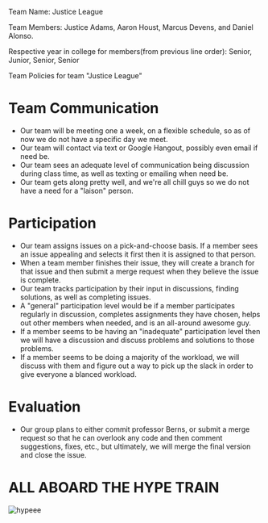 
 Team Name: Justice League

Team Members: Justice Adams, Aaron Houst, Marcus Devens, and Daniel Alonso.

Respective year in college for members(from previous line order): Senior, Junior, Senior, Senior

Team Policies for team "Justice League"

# Team Communication

- Our team will be meeting one a week, on a flexible schedule, so as of now we do not have a specific day we meet.
- Our team will contact via text or Google Hangout, possibly even email if need be.
- Our team sees an adequate level of communication being discussion during class time, as well as texting or emailing when need be.
- Our team gets along pretty well, and we're all chill guys so we do not have a need for a "laison" person.

# Participation

- Our team assigns issues on a pick-and-choose basis. If a member sees an issue appealing and selects it first then it is assigned to that person.
- When a team member finishes their issue, they will create a branch for that issue and then submit a merge request when they believe the issue is complete. 
- Our team tracks participation by their input in discussions, finding solutions, as well as completing issues. 
- A "general" participation level would be if a member participates regularly in discussion, completes assignments they have chosen, helps out other members when needed, and is an all-around awesome guy.
- If a member seems to be having an "inadequate" participation level then we will have a discussion and discuss problems and solutions to those problems.
- If a member seems to be doing a majority of the workload, we will discuss with them and figure out a way to pick up the slack in order to give everyone a blanced workload.
    
# Evaluation

- Our group plans to either commit professor Berns, or submit a merge request so that he can overlook any code and then comment suggestions, fixes, etc., but ultimately, we will merge the final version and close the issue.

# ALL ABOARD THE HYPE TRAIN
![hypeee](http://i0.kym-cdn.com/photos/images/newsfeed/001/223/859/277.gif)
    